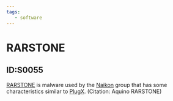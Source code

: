 ```yaml
---
tags:
   - software
---
```

# RARSTONE
## ID:S0055
[RARSTONE](software/S0055) is malware used by the [Naikon](groups/G0019) group that has some characteristics similar to [PlugX](software/S0013). (Citation: Aquino RARSTONE)
